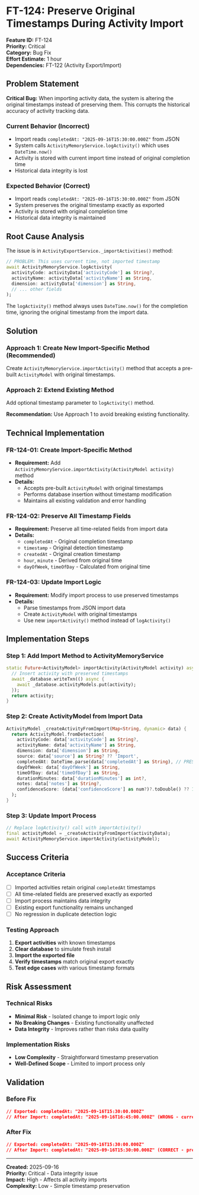 # FT-124: Preserve Original Timestamps During Activity Import

**Feature ID:** FT-124  
**Priority:** Critical  
**Category:** Bug Fix  
**Effort Estimate:** 1 hour  
**Dependencies:** FT-122 (Activity Export/Import)  

## Problem Statement

**Critical Bug:** When importing activity data, the system is altering the original timestamps instead of preserving them. This corrupts the historical accuracy of activity tracking data.

### Current Behavior (Incorrect)
- Import reads `completedAt: "2025-09-16T15:30:00.000Z"` from JSON
- System calls `ActivityMemoryService.logActivity()` which uses `DateTime.now()`
- Activity is stored with current import time instead of original completion time
- Historical data integrity is lost

### Expected Behavior (Correct)
- Import reads `completedAt: "2025-09-16T15:30:00.000Z"` from JSON
- System preserves the original timestamp exactly as exported
- Activity is stored with original completion time
- Historical data integrity is maintained

## Root Cause Analysis

The issue is in `ActivityExportService._importActivities()` method:

```dart
// PROBLEM: This uses current time, not imported timestamp
await ActivityMemoryService.logActivity(
  activityCode: activityData['activityCode'] as String?,
  activityName: activityData['activityName'] as String,
  dimension: activityData['dimension'] as String,
  // ... other fields
);
```

The `logActivity()` method always uses `DateTime.now()` for the completion time, ignoring the original timestamp from the import data.

## Solution

### Approach 1: Create New Import-Specific Method (Recommended)
Create `ActivityMemoryService.importActivity()` method that accepts a pre-built `ActivityModel` with original timestamps.

### Approach 2: Extend Existing Method
Add optional timestamp parameter to `logActivity()` method.

**Recommendation:** Use Approach 1 to avoid breaking existing functionality.

## Technical Implementation

### FR-124-01: Create Import-Specific Method
- **Requirement:** Add `ActivityMemoryService.importActivity(ActivityModel activity)` method
- **Details:**
  - Accepts pre-built `ActivityModel` with original timestamps
  - Performs database insertion without timestamp modification
  - Maintains all existing validation and error handling

### FR-124-02: Preserve All Timestamp Fields
- **Requirement:** Preserve all time-related fields from import data
- **Details:**
  - `completedAt` - Original completion timestamp
  - `timestamp` - Original detection timestamp  
  - `createdAt` - Original creation timestamp
  - `hour`, `minute` - Derived from original time
  - `dayOfWeek`, `timeOfDay` - Calculated from original time

### FR-124-03: Update Import Logic
- **Requirement:** Modify import process to use preserved timestamps
- **Details:**
  - Parse timestamps from JSON import data
  - Create `ActivityModel` with original timestamps
  - Use new `importActivity()` method instead of `logActivity()`

## Implementation Steps

### Step 1: Add Import Method to ActivityMemoryService
```dart
static Future<ActivityModel> importActivity(ActivityModel activity) async {
  // Insert activity with preserved timestamps
  await _database.writeTxn(() async {
    await _database.activityModels.put(activity);
  });
  return activity;
}
```

### Step 2: Create ActivityModel from Import Data
```dart
ActivityModel _createActivityFromImport(Map<String, dynamic> data) {
  return ActivityModel.fromDetection(
    activityCode: data['activityCode'] as String?,
    activityName: data['activityName'] as String,
    dimension: data['dimension'] as String,
    source: data['source'] as String? ?? 'Import',
    completedAt: DateTime.parse(data['completedAt'] as String), // PRESERVE ORIGINAL
    dayOfWeek: data['dayOfWeek'] as String,
    timeOfDay: data['timeOfDay'] as String,
    durationMinutes: data['durationMinutes'] as int?,
    notes: data['notes'] as String?,
    confidenceScore: (data['confidenceScore'] as num?)?.toDouble() ?? 1.0,
  );
}
```

### Step 3: Update Import Process
```dart
// Replace logActivity() call with importActivity()
final activityModel = _createActivityFromImport(activityData);
await ActivityMemoryService.importActivity(activityModel);
```

## Success Criteria

### Acceptance Criteria
- [ ] Imported activities retain original `completedAt` timestamps
- [ ] All time-related fields are preserved exactly as exported
- [ ] Import process maintains data integrity
- [ ] Existing export functionality remains unchanged
- [ ] No regression in duplicate detection logic

### Testing Approach
1. **Export activities** with known timestamps
2. **Clear database** to simulate fresh install
3. **Import the exported file**
4. **Verify timestamps** match original export exactly
5. **Test edge cases** with various timestamp formats

## Risk Assessment

### Technical Risks
- **Minimal Risk** - Isolated change to import logic only
- **No Breaking Changes** - Existing functionality unaffected
- **Data Integrity** - Improves rather than risks data quality

### Implementation Risks
- **Low Complexity** - Straightforward timestamp preservation
- **Well-Defined Scope** - Limited to import process only

## Validation

### Before Fix
```json
// Exported: completedAt: "2025-09-16T15:30:00.000Z"
// After Import: completedAt: "2025-09-16T16:45:00.000Z" (WRONG - current time)
```

### After Fix
```json
// Exported: completedAt: "2025-09-16T15:30:00.000Z"  
// After Import: completedAt: "2025-09-16T15:30:00.000Z" (CORRECT - preserved)
```

---

**Created:** 2025-09-16  
**Priority:** Critical - Data integrity issue  
**Impact:** High - Affects all activity imports  
**Complexity:** Low - Simple timestamp preservation
